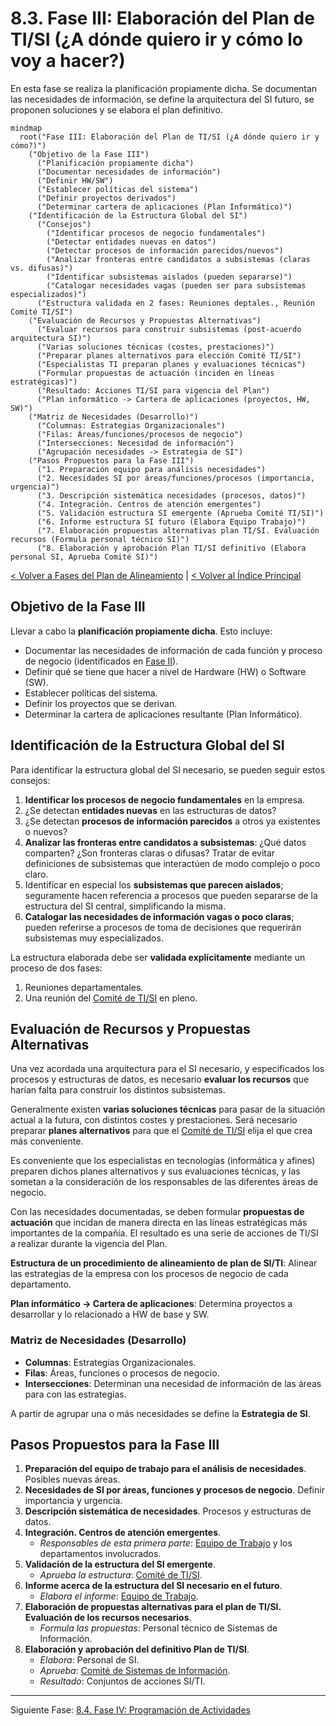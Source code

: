 # 8.3. Fase III: Elaboración del Plan de TI/SI (¿A dónde quiero ir y cómo lo voy a hacer?)

En esta fase se realiza la planificación propiamente dicha. Se documentan las necesidades de información, se define la arquitectura del SI futuro, se proponen soluciones y se elabora el plan definitivo.

```mermaid
mindmap
  root("Fase III: Elaboración del Plan de TI/SI (¿A dónde quiero ir y cómo?)")
    ("Objetivo de la Fase III")
      ("Planificación propiamente dicha")
      ("Documentar necesidades de información")
      ("Definir HW/SW")
      ("Establecer políticas del sistema")
      ("Definir proyectos derivados")
      ("Determinar cartera de aplicaciones (Plan Informático)")
    ("Identificación de la Estructura Global del SI")
      ("Consejos")
        ("Identificar procesos de negocio fundamentales")
        ("Detectar entidades nuevas en datos")
        ("Detectar procesos de información parecidos/nuevos")
        ("Analizar fronteras entre candidatos a subsistemas (claras vs. difusas)")
        ("Identificar subsistemas aislados (pueden separarse)")
        ("Catalogar necesidades vagas (pueden ser para subsistemas especializados)")
      ("Estructura validada en 2 fases: Reuniones deptales., Reunión Comité TI/SI")
    ("Evaluación de Recursos y Propuestas Alternativas")
      ("Evaluar recursos para construir subsistemas (post-acuerdo arquitectura SI)")
      ("Varias soluciones técnicas (costes, prestaciones)")
      ("Preparar planes alternativos para elección Comité TI/SI")
      ("Especialistas TI preparan planes y evaluaciones técnicas")
      ("Formular propuestas de actuación (inciden en líneas estratégicas)")
      ("Resultado: Acciones TI/SI para vigencia del Plan")
      ("Plan informático -> Cartera de aplicaciones (proyectos, HW, SW)")
    ("Matriz de Necesidades (Desarrollo)")
      ("Columnas: Estrategias Organizacionales")
      ("Filas: Áreas/funciones/procesos de negocio")
      ("Intersecciones: Necesidad de información")
      ("Agrupación necesidades -> Estrategia de SI")
    ("Pasos Propuestos para la Fase III")
      ("1. Preparación equipo para análisis necesidades")
      ("2. Necesidades SI por áreas/funciones/procesos (importancia, urgencia)")
      ("3. Descripción sistemática necesidades (procesos, datos)")
      ("4. Integración. Centros de atención emergentes")
      ("5. Validación estructura SI emergente (Aprueba Comité TI/SI)")
      ("6. Informe estructura SI futuro (Elabora Equipo Trabajo)")
      ("7. Elaboración propuestas alternativas plan TI/SI. Evaluación recursos (Formula personal técnico SI)")
      ("8. Elaboración y aprobación Plan TI/SI definitivo (Elabora personal SI, Aprueba Comité SI)")
```

[< Volver a Fases del Plan de Alineamiento](./08_Fases_Plan_Alineamiento.md) | [< Volver al Índice Principal](./00_Indice_SI_TI.md)

## Objetivo de la Fase III

Llevar a cabo la **planificación propiamente dicha**. Esto incluye:

*   Documentar las necesidades de información de cada función y proceso de negocio (identificados en [Fase II](./08b_Fase_II_Descripcion_Situacion_Actual.md)).
*   Definir qué se tiene que hacer a nivel de Hardware (HW) o Software (SW).
*   Establecer políticas del sistema.
*   Definir los proyectos que se derivan.
*   Determinar la cartera de aplicaciones resultante (Plan Informático).

## Identificación de la Estructura Global del SI

Para identificar la estructura global del SI necesario, se pueden seguir estos consejos:

1.  **Identificar los procesos de negocio fundamentales** en la empresa.
2.  ¿Se detectan **entidades nuevas** en las estructuras de datos?
3.  ¿Se detectan **procesos de información parecidos** a otros ya existentes o nuevos?
4.  **Analizar las fronteras entre candidatos a subsistemas**: ¿Qué datos comparten? ¿Son fronteras claras o difusas? Tratar de evitar definiciones de subsistemas que interactúen de modo complejo o poco claro.
5.  Identificar en especial los **subsistemas que parecen aislados**; seguramente hacen referencia a procesos que pueden separarse de la estructura del SI central, simplificando la misma.
6.  **Catalogar las necesidades de información vagas o poco claras**; pueden referirse a procesos de toma de decisiones que requerirán subsistemas muy especializados.

La estructura elaborada debe ser **validada explícitamente** mediante un proceso de dos fases:
1.  Reuniones departamentales.
2.  Una reunión del [Comité de TI/SI](./07_Grupos_Trabajo_Planificacion.md#1-comité-de-tecnologías-y-sistemas-de-información-comité-de-siti) en pleno.

## Evaluación de Recursos y Propuestas Alternativas

Una vez acordada una arquitectura para el SI necesario, y especificados los procesos y estructuras de datos, es necesario **evaluar los recursos** que harían falta para construir los distintos subsistemas.

Generalmente existen **varias soluciones técnicas** para pasar de la situación actual a la futura, con distintos costes y prestaciones. Será necesario preparar **planes alternativos** para que el [Comité de TI/SI](./07_Grupos_Trabajo_Planificacion.md#1-comité-de-tecnologías-y-sistemas-de-información-comité-de-siti) elija el que crea más conveniente.

Es conveniente que los especialistas en tecnologías (informática y afines) preparen dichos planes alternativos y sus evaluaciones técnicas, y las sometan a la consideración de los responsables de las diferentes áreas de negocio.

Con las necesidades documentadas, se deben formular **propuestas de actuación** que incidan de manera directa en las líneas estratégicas más importantes de la compañía. El resultado es una serie de acciones de TI/SI a realizar durante la vigencia del Plan.

**Estructura de un procedimiento de alineamiento de plan de SI/TI**: Alinear las estrategias de la empresa con los procesos de negocio de cada departamento.

**Plan informático -> Cartera de aplicaciones**: Determina proyectos a desarrollar y lo relacionado a HW de base y SW.

### Matriz de Necesidades (Desarrollo)

*   **Columnas**: Estrategias Organizacionales.
*   **Filas**: Áreas, funciones o procesos de negocio.
*   **Intersecciones**: Determinan una necesidad de información de las áreas para con las estrategias.

A partir de agrupar una o más necesidades se define la **Estrategia de SI**.

## Pasos Propuestos para la Fase III

1.  **Preparación del equipo de trabajo para el análisis de necesidades**. Posibles nuevas áreas.
2.  **Necesidades de SI por áreas, funciones y procesos de negocio**. Definir importancia y urgencia.
3.  **Descripción sistemática de necesidades**. Procesos y estructuras de datos.
4.  **Integración. Centros de atención emergentes**.
    *   *Responsables de esta primera parte*: [Equipo de Trabajo](./07_Grupos_Trabajo_Planificacion.md#2-equipo-de-trabajo) y los departamentos involucrados.
5.  **Validación de la estructura del SI emergente**.
    *   *Aprueba la estructura*: [Comité de TI/SI](./07_Grupos_Trabajo_Planificacion.md#1-comité-de-tecnologías-y-sistemas-de-información-comité-de-siti).
6.  **Informe acerca de la estructura del SI necesario en el futuro**.
    *   *Elabora el informe*: [Equipo de Trabajo](./07_Grupos_Trabajo_Planificacion.md#2-equipo-de-trabajo).
7.  **Elaboración de propuestas alternativas para el plan de TI/SI. Evaluación de los recursos necesarios**.
    *   *Formula las propuestas*: Personal técnico de Sistemas de Información.
8.  **Elaboración y aprobación del definitivo Plan de TI/SI**.
    *   *Elabora*: Personal de SI.
    *   *Aprueba*: [Comité de Sistemas de Información](./07_Grupos_Trabajo_Planificacion.md#1-comité-de-tecnologías-y-sistemas-de-información-comité-de-siti).
    *   *Resultado*: Conjuntos de acciones SI/TI.

---

Siguiente Fase: [8.4. Fase IV: Programación de Actividades](./08d_Fase_IV_Programacion_Actividades.md) 
